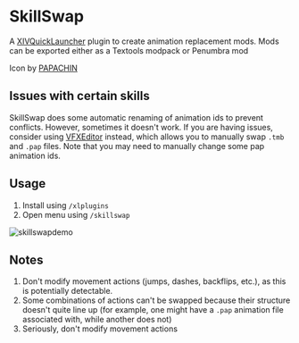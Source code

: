 # SkillSwap

A [XIVQuickLauncher](https://github.com/goatcorp/FFXIVQuickLauncher) plugin to create animation replacement mods. Mods can be exported either as a Textools modpack or Penumbra mod

Icon by [PAPACHIN](https://www.xivmodarchive.com/user/192152)

## Issues with certain skills
SkillSwap does some automatic renaming of animation ids to prevent conflicts. However, sometimes it doesn't work. If you are having issues, consider using [VFXEditor](https://github.com/0ceal0t/Dalamud-VFXEditor) instead, which allows you to manually swap `.tmb` and `.pap` files. Note that you may need to manually change some pap animation ids.

## Usage
1. Install using `/xlplugins`
2. Open menu using `/skillswap`

![skillswapdemo](https://user-images.githubusercontent.com/18051158/123883902-f56d7a80-d917-11eb-8536-abd12629e545.png)

## Notes
1. Don't modify movement actions (jumps, dashes, backflips, etc.), as this is potentially detectable.
2. Some combinations of actions can't be swapped because their structure doesn't quite line up (for example, one might have a `.pap` animation file associated with, while another does not)
3. Seriously, don't modify movement actions